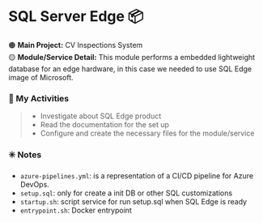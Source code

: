 # SQL Server Edge :package:

:orange_circle: **Main Project:** CV Inspections System <br/>
:yellow_circle: **Module/Service Detail:** This module performs a embedded lightweight database for an edge hardware, in this case we needed to use SQL Edge image of Microsoft.
  
### :scroll: My Activities
> * Investigate about SQL Edge product
> * Read the documentation for the set up 
> * Configure and create the necessary files for the module/service  

### :eight_spoked_asterisk: Notes
- `azure-pipelines.yml`: is a representation of a CI/CD pipeline for Azure DevOps.
- `setup.sql`: only for create a init DB or other SQL customizations
- `startup.sh`: script service for run setup.sql when SQL Edge is ready
- `entrypoint.sh`: Docker entrypoint


